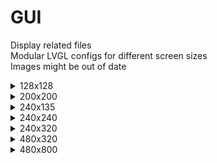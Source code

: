 # GUI
Display related files  
Modular LVGL configs for different screen sizes  
Images might be out of date

<details>

<summary>128x128</summary>

| Boot screen  | Analog clock | Temperature  | NordPool | Weather  | Status |
| ------------- | ------------- | ------------- | ------------- | ------------- | ------------- |
| ![128x128-boot_screen](widgets/boot_screen/128x128-boot_screen.png)  | ![128x128-analog_clock](pages/clock/128x128-analog_clock.png)  | ![128x128-temperature](pages/temperature/128x128-temperature.png)  | ![128x128-nordpool](pages/nordpool/128x128-nordpool.png)  | ![128x128-weather](pages/weather/128x128-weather.png)  | ![128x128-status](pages/status/128x128-status.png)  |

</details>


<details>

<summary>200x200</summary>

| Boot screen  | Analog clock | Temperature  | NordPool | Weather  | Status |
| ------------- | ------------- | ------------- | ------------- | ------------- | ------------- |
| ![200x200-boot_screen](widgets/boot_screen/200x200-boot_screen.png)  | ![200x200-analog_clock](pages/clock/200x200-analog_clock.png)  | ![200x200-temperature](pages/temperature/200x200-temperature.png)  | ![200x200-nordpool](pages/nordpool/200x200-nordpool.png)  | ![200x200-weather](pages/weather/200x200-weather.png)  | ![200x200-status](pages/status/200x200-status.png)  |

</details>

<details>

<summary>240x135</summary>

| Boot screen  | Analog clock | Temperature  | NordPool | Weather  | Status |
| ------------- | ------------- | ------------- | ------------- | ------------- | ------------- |
| ![240x135-boot_screen](widgets/boot_screen/240x135-boot_screen.png)  | ![240x135-analog_clock](pages/clock/240x135-analog_clock.png)  | ![240x135-temperature](pages/temperature/240x135-temperature.png)  | ![240x135-nordpool](pages/nordpool/240x135-nordpool.png)  | ![240x135-weather](pages/weather/240x135-weather.png)  | ![240x135-status](pages/status/240x135-status.png)  |

</details>

<details>

<summary>240x240</summary>

| Boot screen  | Analog clock | Temperature  | NordPool | Weather  | Status |
| ------------- | ------------- | ------------- | ------------- | ------------- | ------------- |
| ![240x240-boot_screen](widgets/boot_screen/240x240-boot_screen.png)  | ![240x240-analog_clock](pages/clock/240x240-analog_clock.png)  | ![240x135-temperature](pages/temperature/240x240-temperature.png)  | ![240x240-nordpool](pages/nordpool/240x240-nordpool.png)  | ![240x240-weather](pages/weather/240x240-weather.png)  | ![240x240-status](pages/status/240x240-status.png)  |

</details>

<details>

<summary>240x320</summary>

| Boot screen  | Analog clock | Temperature  | NordPool | Weather  | Status |
| ------------- | ------------- | ------------- | ------------- | ------------- | ------------- |
| ![240x320-boot_screen](widgets/boot_screen/240x320-boot_screen.png)  | ![240x320-analog_clock](pages/clock/240x320-analog_clock.png)  | ![240x320-temperature](pages/temperature/240x320-temperature.png)  | ![240x320-nordpool](pages/nordpool/240x320-nordpool.png)  | ![240x320-weather](pages/weather/240x320-weather.png)  | ![240x320-status](pages/status/240x320-status.png)  |

</details>

<details>

<summary>480x320</summary>

| Boot screen  | Analog clock | Temperature  | NordPool | Weather  | Status |
| ------------- | ------------- | ------------- | ------------- | ------------- | ------------- |
| ![480x320-boot_screen](widgets/boot_screen/480x320-boot_screen.png)  | ![480x320-analog_clock](pages/clock/480x320-analog_clock.png)  | ![480x320-temperature](pages/temperature/480x320-temperature.png)  | ![480x320-nordpool](pages/nordpool/480x320-nordpool.png)  | ![480x320-weather](pages/weather/480x320-weather.png)  | ![480x320-status](pages/status/480x320-status.png)  |

</details>

<details>

<summary>480x800</summary>

| Boot screen  | Analog clock | Temperature  | NordPool | Weather  | Status |
| ------------- | ------------- | ------------- | ------------- | ------------- | ------------- |
| ![480x800-boot_screen](widgets/boot_screen/480x800-boot_screen.png)  | ![480x800-analog_clock](pages/clock/480x800-analog_clock.png)  | ![480x800-temperature](pages/temperature/480x800-temperature.png)  | ![480x800-nordpool](pages/nordpool/480x800-nordpool.png)  | ![480x800-weather](pages/weather/480x800-weather.png)  | ![480x320-status](pages/status/480x800-status.png)  |

</details>
